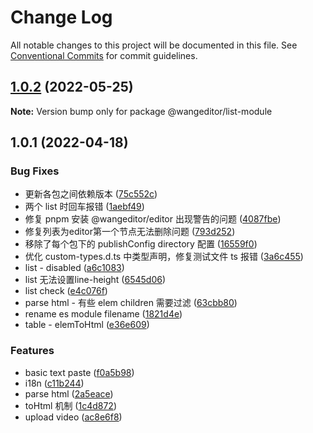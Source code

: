 # Change Log

All notable changes to this project will be documented in this file.
See [Conventional Commits](https://conventionalcommits.org) for commit guidelines.

## [1.0.2](https://github.com/tometh/Editor/compare/@wangeditor/list-module@1.0.1...@wangeditor/list-module@1.0.2) (2022-05-25)

**Note:** Version bump only for package @wangeditor/list-module





## 1.0.1 (2022-04-18)


### Bug Fixes

* 更新各包之间依赖版本 ([75c552c](https://github.com/tometh/Editor/commit/75c552cc8ed54765bebb86a7ec5329a7fc79e85f))
* 两个 list 时回车报错 ([1aebf49](https://github.com/tometh/Editor/commit/1aebf492d2ab0c79b602b4902a87bcd2ec0f8587))
* 修复 pnpm 安装 @wangeditor/editor 出现警告的问题 ([4087fbe](https://github.com/tometh/Editor/commit/4087fbee01c76bdd55e747a5e86c5e4a8d6a8353))
* 修复列表为editor第一个节点无法删除问题 ([793d252](https://github.com/tometh/Editor/commit/793d25239921c89e7721a4c57466128099388b7e))
* 移除了每个包下的 publishConfig directory 配置 ([16559f0](https://github.com/tometh/Editor/commit/16559f052545c111318be760e64291a521bdcc65))
* 优化 custom-types.d.ts 中类型声明，修复测试文件 ts 报错 ([3a6c455](https://github.com/tometh/Editor/commit/3a6c4553245bc734dae1e17d605af389971782a2))
* list - disabled ([a6c1083](https://github.com/tometh/Editor/commit/a6c1083a38da888526587180e5de0a4c8129d866))
* list 无法设置line-height ([6545d06](https://github.com/tometh/Editor/commit/6545d065f2fa1c664860cbf35f3628df8227f31e))
* list check ([e4c076f](https://github.com/tometh/Editor/commit/e4c076fb1ea98bef868f6ab6b862d9b6d6623307))
* parse html - 有些 elem children 需要过滤 ([63cbb80](https://github.com/tometh/Editor/commit/63cbb804c8c7a778a4ee1f4ba8717a11b4b6b5a3))
* rename es module filename ([1821d4e](https://github.com/tometh/Editor/commit/1821d4eef49e64efcb41b848849ca7a5e6472044))
* table - elemToHtml ([e36e609](https://github.com/tometh/Editor/commit/e36e6092ef721723169afc8bf0560a47ac9f4dfc))


### Features

* basic text paste ([f0a5b98](https://github.com/tometh/Editor/commit/f0a5b980c95fa1e2fc59a898c6e0d0723c276c28))
* i18n ([c11b244](https://github.com/tometh/Editor/commit/c11b2440f91b99d40bca18b675c66a22b6e160c9))
* parse html ([2a5eace](https://github.com/tometh/Editor/commit/2a5eace00f33cded50b68e8164748ec2480213fd))
* toHtml 机制 ([1c4d872](https://github.com/tometh/Editor/commit/1c4d8729f84aaab6a448f23064b34a20596305e9))
* upload video ([ac8e6f8](https://github.com/tometh/Editor/commit/ac8e6f8b5258e593714676a6f6be359ba525833c))
